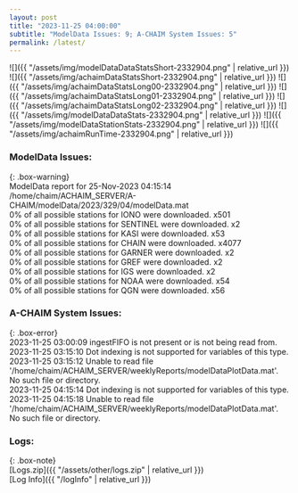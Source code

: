```yaml
---
layout: post
title: "2023-11-25 04:00:00"
subtitle: "ModelData Issues: 9; A-CHAIM System Issues: 5"
permalink: /latest/
---
```


![]({{ "/assets/img/modelDataDataStatsShort-2332904.png" | relative_url }})
![]({{ "/assets/img/achaimDataStatsShort-2332904.png" | relative_url }})
![]({{ "/assets/img/achaimDataStatsLong00-2332904.png" | relative_url }})
![]({{ "/assets/img/achaimDataStatsLong01-2332904.png" | relative_url }})
![]({{ "/assets/img/achaimDataStatsLong02-2332904.png" | relative_url }})
![]({{ "/assets/img/modelDataDataStats-2332904.png" | relative_url }})
![]({{ "/assets/img/modelDataStationStats-2332904.png" | relative_url }})
![]({{ "/assets/img/achaimRunTime-2332904.png" | relative_url }})


### ModelData Issues:  
  
{: .box-warning}  
 ModelData report for 25-Nov-2023 04:15:14   
 /home/chaim/ACHAIM_SERVER/A-CHAIM/modelData/2023/329/04/modelData.mat   
 0% of all possible stations for IONO were downloaded. x501   
 0% of all possible stations for SENTINEL were downloaded. x2   
 0% of all possible stations for KASI were downloaded. x53   
 0% of all possible stations for CHAIN were downloaded. x4077   
 0% of all possible stations for GARNER were downloaded. x2   
 0% of all possible stations for GREF were downloaded. x2   
 0% of all possible stations for IGS were downloaded. x2   
 0% of all possible stations for NOAA were downloaded. x54   
 0% of all possible stations for QGN were downloaded. x56   
  
### A-CHAIM System Issues:  
  
{: .box-error}  
2023-11-25 03:00:09 ingestFIFO is not present or is not being read from.  
2023-11-25 03:15:10 Dot indexing is not supported for variables of this type.  
2023-11-25 03:15:12 Unable to read file '/home/chaim/ACHAIM_SERVER/weeklyReports/modelDataPlotData.mat'. No such file or directory.  
2023-11-25 04:15:14 Dot indexing is not supported for variables of this type.  
2023-11-25 04:15:18 Unable to read file '/home/chaim/ACHAIM_SERVER/weeklyReports/modelDataPlotData.mat'. No such file or directory.  

### Logs:  
  
{: .box-note}  
[Logs.zip]({{ "/assets/other/logs.zip" | relative_url }})  
[Log Info]({{ "/logInfo" | relative_url }})  
